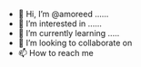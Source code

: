 - 👋 Hi, I’m @amoreed ......
- 👀 I’m interested in ......
- 🌱 I’m currently learning .....
- 💞️ I’m looking to collaborate on 
- 📫 How to reach me 

<!---
amoreed/amoreed is a ✨ special ✨ repository because its `README.md` (this file) appears on your GitHub profile.
You can click the Preview link to take a look at your changes.
--->
